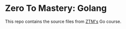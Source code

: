 # Zero To Mastery: Golang

This repo contains the source files from [ZTM's](https://zerotomastery.io/) Go course.
